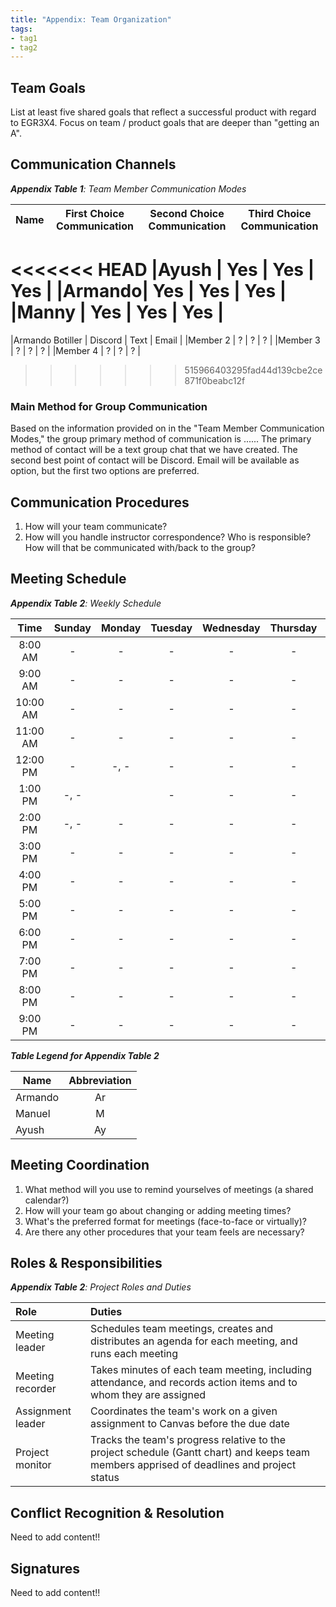 ```yaml
---
title: "Appendix: Team Organization"
tags:
- tag1
- tag2
---
```


## Team Goals

List at least five shared goals that reflect a successful product with regard to EGR3X4. Focus on team / product goals that are deeper than "getting an A".

## Communication Channels

_**Appendix Table 1**: Team Member Communication Modes_

|Name                 | First Choice Communication | Second Choice Communication | Third Choice Communication |
|---------------------|----------------------------|-----------------------------|----------------------------|
<<<<<<< HEAD
|Ayush |  Yes | Yes | Yes |
|Armando|  Yes | Yes | Yes |
|Manny |  Yes | Yes | Yes |
=======
|Armando Botiller |  Discord | Text | Email |
|Member 2 |  ? | ? | ? |
|Member 3 |  ? | ? | ? |
|Member 4 |  ? | ? | ? |
>>>>>>> 515966403295fad44d139cbe2ce871f0beabc12f

### Main Method for Group Communication

Based on the information provided on in the "Team Member Communication Modes," the group primary method of communication is ......
The primary method of contact will be a text group chat that we have created. The second best point of contact will be Discord. Email will be available as option, but the first two options are preferred. 
 
## Communication Procedures

1. How will your team communicate?
2. How will you handle instructor correspondence? Who is responsible? How will that be communicated with/back to the group?

## Meeting Schedule

_**Appendix Table 2**: Weekly Schedule_

| Time | Sunday | Monday | Tuesday | Wednesday | Thursday | Friday | Saturday |
| :------: | :----: | :----: | :----: | :----: | :----: | :----: | :-----: |
| 8:00 AM | - | - | - | - | - | - | - |
| 9:00 AM | - | - | - | - | - | - | - |
| 10:00 AM | - | - | - | - | - | - | - |
| 11:00 AM | - | - | - | - | - | - | - |
| 12:00 PM | - | -, - | - | - | - | - | - |
| 1:00 PM | -, - |  | - | - | - | - | - |
| 2:00 PM | -, - | - | - | - | - | - | - |
| 3:00 PM | - | - | - | - | - | - | - |
| 4:00 PM | - | - | - | - | - | - | - |
| 5:00 PM | - | - | - | - | - | - | - |
| 6:00 PM | - | - | - | - | - | - | - |
| 7:00 PM | - | - | - | - | - | - | - |
| 8:00 PM | - | - | - | - | - | - | - |
| 9:00 PM | - | - | - | - | - | - | - |

_**Table Legend for Appendix Table 2**_

| Name | Abbreviation |
| ----- | :------: |
| Armando | Ar |
| Manuel | M |
| Ayush | Ay |


## Meeting Coordination

1. What method will you use to remind yourselves of meetings (a shared calendar?)
1. How will your team go about changing or adding meeting times?
1. What's the preferred format for meetings (face-to-face or virtually)?
1. Are there any other procedures that your team feels are necessary?

## Roles & Responsibilities

_**Appendix Table 2**: Project Roles and Duties_

| **Role**          | **Duties**                                                                                                                                |
| :---------------- | :---------------------------------------------------------------------------------------------------------------------------------------- |
| Meeting leader    | Schedules team meetings, creates and distributes an agenda for each meeting, and runs each meeting                                        |
| Meeting recorder  | Takes minutes of each team meeting, including attendance, and records action items and to whom they are assigned                          |
| Assignment leader | Coordinates the team's work on a given assignment to Canvas before the due date                                                           |
| Project monitor   | Tracks the team's progress relative to the project schedule (Gantt chart) and keeps team members apprised of deadlines and project status |

## Conflict Recognition & Resolution

Need to add content!!


## Signatures

Need to add content!!

